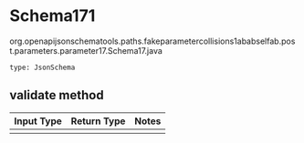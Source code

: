 # Schema171
org.openapijsonschematools.paths.fakeparametercollisions1ababselfab.post.parameters.parameter17.Schema17.java
```
type: JsonSchema
```

## validate method
Input Type | Return Type | Notes
------------ | ------------- | -------------
 |  |
